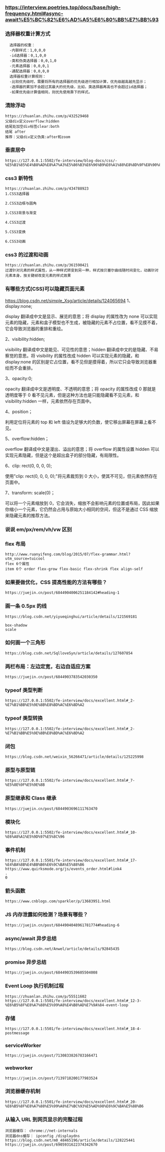 ### https://interview.poetries.top/docs/base/high-frequency.html#async-await%E5%BC%82%E6%AD%A5%E6%80%BB%E7%BB%93

### 选择器权重计算方式

```
  选择器的权重：
  -内联样式：1,0,0,0
  -id选择器：0,1,0,0
  -类和伪类选择器：0,0,1,0
  -元素选择器：0,0,0,1
  -通配选择器：0,0,0,0
  选择器权重计算规则：
  -比较优先级时，需要将所有的选择器的优先级进行相加计算，优先级越高越先显示；
  -选择器的累加不会超过其最大的优先级，比如，类选择器再高也不会超过id选择器；
  -如果优先级计算值相同，则优先使用靠下的样式。
```

### 清除浮动

```
https://zhuanlan.zhihu.com/p/432529468
父级div定义overflow:hidden
结尾处加空div标签clear:both
结尾 after
推荐：父级div定义伪类:after和zoom
```

### 垂直居中

```
https://127.0.0.1:5502/fe-interview/blog-docs/css/-%E5%B1%85%E4%B8%AD%E8%A7%A3%E5%86%B3%E6%96%B9%E6%A1%88%E8%8D%9F%E8%90%83.html#%E5%9E%82%E7%9B%B4%E5%B1%85%E4%B8%AD%E6%96%B9%E6%A1%88

```

### css3 新特性

```
https://zhuanlan.zhihu.com/p/434788923
1.CSS3选择器

2.CSS3边框与圆角

3.CSS3背景与渐变

4.CSS3过渡

5.CSS3变换

6.CSS3动画

```

### css3 的过渡和动画

```
https://zhuanlan.zhihu.com/p/361590421
过渡针对元素的样式属性，从一种样式转变到另一种，样式按贝塞尔曲线随时间变化，动画针对元素本身，按关键帧改变元素的样式效果
```

### 有哪些方式(CSS)可以隐藏页面元素

https://blog.csdn.net/simple_Xsg/article/details/124065694
1、display:none;

display 翻译成中文是显示、展览的意思；将 display 的属性改为 none 可以实现元素的隐藏，元素和盒子模型也不生成，被隐藏的元素不占位置，看不见摸不着，它会导致浏览器的重排和重绘。

2、visibility:hidden;

visibility 翻译成中文是能见、可见性的意思；hidden 翻译成中文的是隐藏、不易察觉的意思。将 visibility 的属性改成 hidden 可以实现元素的隐藏，和 display:none 的区别是它占位置，看不见但是摸得着，所以它只会导致浏览器重绘而不会重排。

3、opacity:0;

opacity 翻译成中文是透明度、不透明的意思；将 opacity 的属性改成 0 那就是透明度等于 0 看不见元素，但是这种方法也是只能隐藏看不见元素，和 visibility:hidden 一样，元素依然存在页面中。

4、position；

利用定位将元素的 top 和 left 值设为足够大的负数，使它移出屏幕在屏幕上看不见。

5、overflow:hidden；

overflow 翻译成中文是漫出、溢出的意思；将 overflow 的属性设置 hidden 可以实现元素隐藏，但是这个是超出盒子的部分隐藏，有局限性。

6、clip: rect(0, 0, 0, 0);

使用"clip: rect(0, 0, 0, 0);"将元素裁剪到 0 大小，使其不可见，但元素依然存在页面中。

7、transform: scale(0)；

可以将一个元素缩放到 0，它会消失，缩放不会影响元素的位置或布局，因此如果你缩小一个元素，它仍然会占用与原始大小相同的空间，但这不是通过 CSS 缩放来隐藏元素的推荐方法。

### 说说 em/px/rem/vh/vw 区别

### flex 布局

```
http://www.ruanyifeng.com/blog/2015/07/flex-grammar.html?utm_source=tuicool
flex 6个属性
item 6个 order flex-grow flex-basic flex-shrink flex align-self
```

### 如果要做优化，CSS 提高性能的方法有哪些？

```
https://juejin.cn/post/6844904006251184142#heading-1
```

### 画一条 0.5px 的线

```
https://blog.csdn.net/yiyueqinghui/article/details/121569181

box-shadow
scale
```

### 如何画一个三角形

```
https://blog.csdn.net/SqlloveSyn/article/details/127607854

```

### 两栏布局：左边定宽，右边自适应方案

```
https://juejin.cn/post/6844903783542030350

```

### typeof 类型判断

```
https://127.0.0.1:5502/fe-interview/docs/excellent.html#_2-%E7%B1%BB%E5%9E%8B%E8%BD%AC%E6%8D%A2

```

### typeof 类型转换

```
https://127.0.0.1:5502/fe-interview/docs/excellent.html#_2-%E7%B1%BB%E5%9E%8B%E8%BD%AC%E6%8D%A2

```

### 闭包

```
https://blog.csdn.net/weixin_56266471/article/details/125225998

```

### 原型与原型链

```
https://127.0.0.1:5502/fe-interview/docs/excellent.html#_7-%E5%8E%9F%E5%9E%8B

```

### 原型继承和 Class 继承

```
https://juejin.cn/post/6844903696111763470

```

### 模块化

```
https://127.0.0.1:5502/fe-interview/docs/excellent.html#_10-%E6%A8%A1%E5%9D%97%E5%8C%96

```

### 事件机制

```
https://127.0.0.1:5501/fe-interview/docs/excellent.html#_17-%E4%BA%8B%E4%BB%B6%E6%9C%BA%E5%88%B6
https://www.quirksmode.org/js/events_order.html#link4
.
0
```

### 箭头函数

```
https://www.cnblogs.com/sparkler/p/13683951.html

```

### JS 内存泄露如何检测？场景有哪些？

```
https://juejin.cn/post/6844904048961781774#heading-6

```

### async/await 异步总结

```
https://blog.csdn.net/Anwel/article/details/92845435

```

### promise 异步总结

```
https://juejin.cn/post/6844903539605504008

```

### Event Loop 执行机制过程

```
https://zhuanlan.zhihu.com/p/55511602
https://127.0.0.1:5501/fe-interview/docs/excellent.html#_12-3-%E6%B5%8F%E8%A7%88%E5%99%A8%E4%B8%AD%E7%9A%84-event-loop

```

### 存储

```
https://127.0.0.1:5501/fe-interview/docs/excellent.html#_18-4-postmessage

```

### serviceWorker

```
https://juejin.cn/post/7130833826783166471

```

### webworker

```
https://juejin.cn/post/7139718200177983524

```

### 浏览器缓存机制

```
https://127.0.0.1:5501/fe-interview/docs/excellent.html#_20-%E6%B5%8F%E8%A7%88%E5%99%A8%E7%BC%93%E5%AD%98%E6%9C%BA%E5%88%B6

```

### 从输入 URL 到网页显示的完整过程

```
浏览器缓存： chrome://net-internals
浏览器dns缓存： ipconfig /displaydns
https://blog.csdn.net/m0_48465196/article/details/128225441
https://juejin.cn/post/6905931622374342670

```
